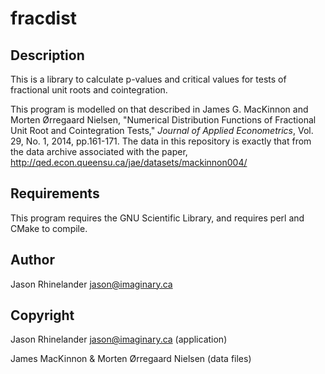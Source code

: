 # fracdist

## Description

This is a library to calculate p-values and critical values for tests of
fractional unit roots and cointegration.

This program is modelled on that described in James G. MacKinnon and Morten
Ørregaard Nielsen, "Numerical Distribution Functions of Fractional Unit Root
and Cointegration Tests," *Journal of Applied Econometrics*, Vol. 29, No. 1,
2014, pp.161-171.  The data in this repository is exactly that from the data
archive associated with the paper,
http://qed.econ.queensu.ca/jae/datasets/mackinnon004/

## Requirements

This program requires the GNU Scientific Library, and requires perl and CMake
to compile.

## Author

Jason Rhinelander <jason@imaginary.ca>

## Copyright

Jason Rhinelander <jason@imaginary.ca> (application)

James MacKinnon & Morten Ørregaard Nielsen (data files)
